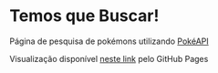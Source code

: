 # Temos que Buscar!
Página de pesquisa de pokémons utilizando [PokéAPI](https://pokeapi.co/)

Visualização disponível [neste link](https://miguel-malagoli.github.io/pokedex-search) pelo GitHub Pages

